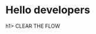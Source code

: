 <html>
<head>
<CLEAR THE FLOW></CLEAR THE FLOW>
</head>
<body>
<h1>Hello developers</h1>h1>       
  CLEAR THE FLOW 
</body>
<html>
